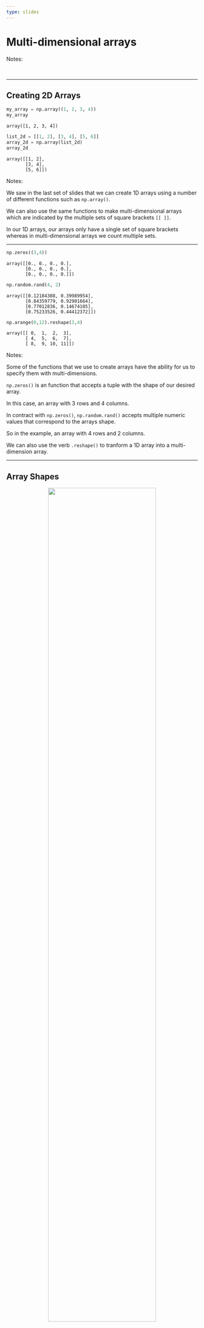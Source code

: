 ```yaml
---
type: slides
---
```


# Multi-dimensional arrays

Notes:

<br>

---

## Creating 2D Arrays

``` python
my_array = np.array((1, 2, 3, 4))
my_array
```

```out
array([1, 2, 3, 4])
```

``` python
list_2d = [[1, 2], [3, 4], [5, 6]]
array_2d = np.array(list_2d)
array_2d
```

```out
array([[1, 2],
       [3, 4],
       [5, 6]])
```

Notes:

We saw in the last set of slides that we can create 1D arrays using a
number of different functions such as `np.array()`.

We can also use the same functions to make multi-dimensional arrays
which are indicated by the multiple sets of square brackets `[[ ]]`.

In our 1D arrays, our arrays only have a single set of square brackets
whereas in multi-dimensional arrays we count multiple sets.

---

``` python
np.zeros((3,4))
```

```out
array([[0., 0., 0., 0.],
       [0., 0., 0., 0.],
       [0., 0., 0., 0.]])
```

``` python
np.random.rand(4, 2) 
```

```out
array([[0.12184308, 0.39989954],
       [0.84359779, 0.92901664],
       [0.77012836, 0.14674105],
       [0.75233526, 0.44412372]])
```

``` python
np.arange(0,12).reshape(3,4)
```

```out
array([[ 0,  1,  2,  3],
       [ 4,  5,  6,  7],
       [ 8,  9, 10, 11]])
```

Notes:

Some of the functions that we use to create arrays have the ability for
us to specify them with multi-dimensions.

`np.zeros()` is an function that accepts a tuple with the shape of our
desired array.

In this case, an array with 3 rows and 4 columns.

In contract with `np.zeros()`, `np.random.rand()` accepts multiple
numeric values that correspond to the arrays shape.

So in the example, an array with 4 rows and 2 columns.

We can also use the verb `.reshape()` to tranform a 1D array into a
multi-dimension array.

---

## Array Shapes

<center>

<img src='/module8/arrays2.png' width="75%">

</center>

  - `.ndim`
  - `.shape`
  - `.size`

Notes:

We saw how to make multi-dimensional arrays but dimension is quite
different than what the shape of an array is.

Here are three main array nouns we need to know to understand the
characteristics of an array:

  - `.ndim`: the number of dimensions of an array

  - `.shape`: the number of elements in each dimension (like calling
    `len()` on each dimension)

  - `.size`: the total number of elements in an array (i.e., the product
    of `.shape`)

---

``` python
array1 = np.ones(4)
array1
```

```out
array([1., 1., 1., 1.])
```

``` python
array1.ndim
```

```out
1
```

``` python
array1.shape
```

```out
(4,)
```

``` python
array1.size
```

```out
4
```

Notes:

`array1` is an example of a 1d array.

We can use `.ndim` to check the number of dimensions and just as we
suspected it is 1.

We use `.shape` to find the number of elements in each dimension.

This returns a tuple with only 1 value which represents the 1 dimension.
This value gives the number of elements in the dimension.

Finally, `.size` will return the ***total*** number of values in the
array.

---

``` python
array_2d = np.ones((3, 2))
array_2d
```

```out
array([[1., 1.],
       [1., 1.],
       [1., 1.]])
```

``` python
array_2d.ndim
```

```out
2
```

``` python
array_2d.shape
```

```out
(3, 2)
```

``` python
array_2d.size
```

```out
6
```

Notes:

Let’s try this again with a 2d array.

We can confirm the number of dimensions with `ndim`.

Here we have a 2 dimensional array as expected.

The shape of the array now consists of two elements, one for each
dimension.

The size is the product of the values in `.shape`.

---

``` python
array_2d.shape
```

```out
(3, 2)
```

``` python
len(array_2d.shape)
```

```out
2
```

``` python
np.prod(array_2d.shape)
```

```out
6
```

Notes:

If we have the `.shape` of the array, we can get both the `.ndim` of the
array with `len()`,

as well as the size by taking the product of the elements.

---

## Indexing and Slicing 2D arrays

``` python
arr2 = np.arange(0,12).reshape(3,4)
arr2
```

```out
array([[ 0,  1,  2,  3],
       [ 4,  5,  6,  7],
       [ 8,  9, 10, 11]])
```

``` python
arr2[1, 2]
```

```out
6
```

``` python
arr2[1][2]
```

```out
6
```

Notes:

Slicing 2D arrays can be compared to slicing pandas dataframes (without
the `.iloc[]`).

Let’s say we want to select `6`. It’s located in row 1 and column 2
(remember that the index includes 0).

We could also do the same thing by putting the row and column index in
separate square brackets but it’s not recommended.

---

```out
array([[ 0,  1,  2,  3],
       [ 4,  5,  6,  7],
       [ 8,  9, 10, 11]])
```

``` python
arr2[2]
```

```out
array([ 8,  9, 10, 11])
```

``` python
arr2[:,2]
```

```out
array([ 2,  6, 10])
```

``` python
arr2[:2,1:]
```

```out
array([[1, 2, 3],
       [5, 6, 7]])
```

Notes:

If we want a complete row of the array, we can specify with a single
number.

Here, we select the last row at index 2 that has the elements 8, 9, 10,
and 11.

If we only want a single column, we can use the same syntax we used with
`.iloc[]`.

This code selects the column at index 2, with the values 2, 6, and 10.

We can obtain specific slices by using a colon as well.

If we only wanted the first 2 rows and the last 3 columns, we could do
the following.

---

```out
array([[ 0,  1,  2,  3],
       [ 4,  5,  6,  7],
       [ 8,  9, 10, 11]])
```

``` python
arr2.T
```

```out
array([[ 0,  4,  8],
       [ 1,  5,  9],
       [ 2,  6, 10],
       [ 3,  7, 11]])
```

``` python

arr2[1,1] = 77777
arr2
```

```out
array([[    0,     1,     2,     3],
       [    4, 77777,     6,     7],
       [    8,     9,    10,    11]])
```

Notes:

If we want to
<a href=" https://en.wikipedia.org/wiki/Transpose" target="_blank">***transpose***</a>
our array we can use the verb, `.T`.

This converts the columns to rows and the columns to rows.

We can replace values in an array by specifying the element we wish to
replace in square brackets on the left side of the assignment operator
and our new desired value on the right of it.

Here we can see that that value 5, was replaced with 77,777.

---

# Let’s apply what we learned\!

Notes:

<br>
